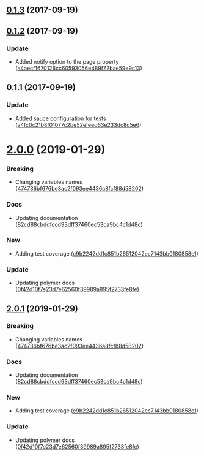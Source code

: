 <a name="0.1.3"></a>
## [0.1.3](https://github.com/advanced-rest-client/arc-request-settings-panel/compare/0.1.2...0.1.3) (2017-09-19)




<a name="0.1.2"></a>
## [0.1.2](https://github.com/advanced-rest-client/arc-request-settings-panel/compare/0.1.1...0.1.2) (2017-09-19)


### Update

* Added notify option to the page property ([a4aecf1670126cc60593056e489f72bae59e9c13](https://github.com/advanced-rest-client/arc-request-settings-panel/commit/a4aecf1670126cc60593056e489f72bae59e9c13))



<a name="0.1.1"></a>
## 0.1.1 (2017-09-19)


### Update

* Added sauce configuration for tests ([a4fc0c21b8f01077c2be52efeed63e233dc8c5e6](https://github.com/advanced-rest-client/arc-request-settings-panel/commit/a4fc0c21b8f01077c2be52efeed63e233dc8c5e6))



# [2.0.0](https://github.com/advanced-rest-client/arc-request-settings-panel/compare/0.1.2...2.0.0) (2019-01-29)


### Breaking

* Changing variables names ([474736bf676be3ac2f093ee4436a8fcf88d58202](https://github.com/advanced-rest-client/arc-request-settings-panel/commit/474736bf676be3ac2f093ee4436a8fcf88d58202))

### Docs

* Updating documentation ([82cd88cbddfccd93dff37460ec53ca9bc4c1d48c](https://github.com/advanced-rest-client/arc-request-settings-panel/commit/82cd88cbddfccd93dff37460ec53ca9bc4c1d48c))

### New

* Adding test coverage ([c9b2242dd1c851b26512042ec7143bb0180858e1](https://github.com/advanced-rest-client/arc-request-settings-panel/commit/c9b2242dd1c851b26512042ec7143bb0180858e1))

### Update

* Updating polymer docs ([0f42d10f7e23d7e62560f39989a895f2733fe8fe](https://github.com/advanced-rest-client/arc-request-settings-panel/commit/0f42d10f7e23d7e62560f39989a895f2733fe8fe))



## [2.0.1](https://github.com/advanced-rest-client/arc-request-settings-panel/compare/0.1.2...2.0.1) (2019-01-29)


### Breaking

* Changing variables names ([474736bf676be3ac2f093ee4436a8fcf88d58202](https://github.com/advanced-rest-client/arc-request-settings-panel/commit/474736bf676be3ac2f093ee4436a8fcf88d58202))

### Docs

* Updating documentation ([82cd88cbddfccd93dff37460ec53ca9bc4c1d48c](https://github.com/advanced-rest-client/arc-request-settings-panel/commit/82cd88cbddfccd93dff37460ec53ca9bc4c1d48c))

### New

* Adding test coverage ([c9b2242dd1c851b26512042ec7143bb0180858e1](https://github.com/advanced-rest-client/arc-request-settings-panel/commit/c9b2242dd1c851b26512042ec7143bb0180858e1))

### Update

* Updating polymer docs ([0f42d10f7e23d7e62560f39989a895f2733fe8fe](https://github.com/advanced-rest-client/arc-request-settings-panel/commit/0f42d10f7e23d7e62560f39989a895f2733fe8fe))



